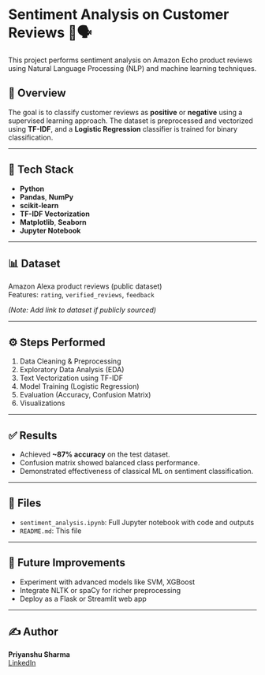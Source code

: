 # Sentiment Analysis on Customer Reviews 🧠🗣️

This project performs sentiment analysis on Amazon Echo product reviews using Natural Language Processing (NLP) and machine learning techniques.

## 🚀 Overview

The goal is to classify customer reviews as **positive** or **negative** using a supervised learning approach. The dataset is preprocessed and vectorized using **TF-IDF**, and a **Logistic Regression** classifier is trained for binary classification.

---

## 🧰 Tech Stack

- **Python**
- **Pandas**, **NumPy**
- **scikit-learn**
- **TF-IDF Vectorization**
- **Matplotlib**, **Seaborn**
- **Jupyter Notebook**

---

## 📊 Dataset

Amazon Alexa product reviews (public dataset)\
Features: `rating`, `verified_reviews`, `feedback`

*(Note: Add link to dataset if publicly sourced)*

---

## ⚙️ Steps Performed

1. Data Cleaning & Preprocessing
2. Exploratory Data Analysis (EDA)
3. Text Vectorization using TF-IDF
4. Model Training (Logistic Regression)
5. Evaluation (Accuracy, Confusion Matrix)
6. Visualizations

---

## ✅ Results

- Achieved **~87% accuracy** on the test dataset.
- Confusion matrix showed balanced class performance.
- Demonstrated effectiveness of classical ML on sentiment classification.

---

## 📁 Files

- `sentiment_analysis.ipynb`: Full Jupyter notebook with code and outputs
- `README.md`: This file

---

## 📌 Future Improvements

- Experiment with advanced models like SVM, XGBoost
- Integrate NLTK or spaCy for richer preprocessing
- Deploy as a Flask or Streamlit web app

---

## ✍️ Author

**Priyanshu Sharma**\
[LinkedIn](https://linkedin.com/in/Priyanshu-Sharma)

